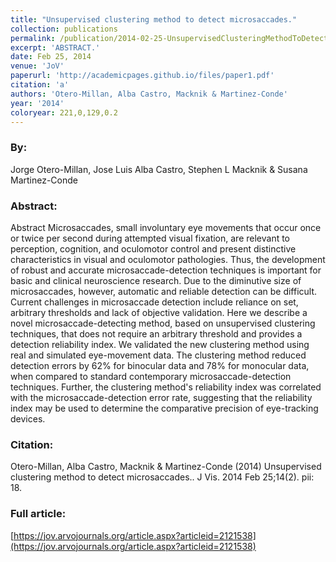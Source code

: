 ```yaml
---
title: "Unsupervised clustering method to detect microsaccades."
collection: publications
permalink: /publication/2014-02-25-UnsupervisedClusteringMethodToDetectMicrosaccades_
excerpt: 'ABSTRACT.'
date: Feb 25, 2014
venue: 'JoV'
paperurl: 'http://academicpages.github.io/files/paper1.pdf'
citation: 'a'
authors: 'Otero-Millan, Alba Castro, Macknik & Martinez-Conde'
year: '2014'
coloryear: 221,0,129,0.2
---
```


### By: 
Jorge Otero-Millan, Jose Luis Alba Castro, Stephen L Macknik & Susana Martinez-Conde

### Abstract: 
Abstract Microsaccades, small involuntary eye movements that occur once or twice per second during attempted visual fixation, are relevant to perception, cognition, and oculomotor control and present distinctive characteristics in visual and oculomotor pathologies. Thus, the development of robust and accurate microsaccade-detection techniques is important for basic and clinical neuroscience research. Due to the diminutive size of microsaccades, however, automatic and reliable detection can be difficult. Current challenges in microsaccade detection include reliance on set, arbitrary thresholds and lack of objective validation. Here we describe a novel microsaccade-detecting method, based on unsupervised clustering techniques, that does not require an arbitrary threshold and provides a detection reliability index. We validated the new clustering method using real and simulated eye-movement data. The clustering method reduced detection errors by 62% for binocular data and 78% for monocular data, when compared to standard contemporary microsaccade-detection techniques. Further, the clustering method's reliability index was correlated with the microsaccade-detection error rate, suggesting that the reliability index may be used to determine the comparative precision of eye-tracking devices.

### Citation: 
Otero-Millan, Alba Castro, Macknik & Martinez-Conde (2014) Unsupervised clustering method to detect microsaccades.. J Vis. 2014 Feb 25;14(2). pii: 18. 

### Full article: 
[https://jov.arvojournals.org/article.aspx?articleid=2121538](https://jov.arvojournals.org/article.aspx?articleid=2121538)
